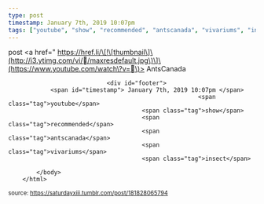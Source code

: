 ```yaml
---
type: post
timestamp: January 7th, 2019 10:07pm
tags: ["youtube", "show", "recommended", "antscanada", "vivariums", "insect"]
---
```

post
<a href=" https://href.li/\[!\[thumbnail\]\(http://i3.ytimg.com/vi//maxresdefault.jpg\)\]\(https://www.youtube.com/watch\?v=\)>
                        AntsCanada                    </a>
                
                
                
                                <div id="footer">
                <span id="timestamp"> January 7th, 2019 10:07pm </span>
                                                          <span class="tag">youtube</span>
                                          <span class="tag">show</span>
                                          <span class="tag">recommended</span>
                                          <span class="tag">antscanada</span>
                                          <span class="tag">vivariums</span>
                                          <span class="tag">insect</span>
                                                    
            </body>
        </html>

        
<small>source: https://saturdayxiii.tumblr.com/post/181828065794</small>